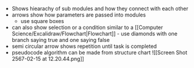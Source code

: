 - Shows hiearachy of sub modules and how they connect with each other
- arrows show how parameters are passed into modules
	- use square boxes
- can also show selection or a condition similar to a [[Computer Science/Excalidraw/Flowchart|Flowchart]] - use diamonds with one branch saying true and one saying false
- semi circular arrow shows repetition until task is completed
- pseudocode algorithm can be made from structure chart
![[Screen Shot 2567-02-15 at 12.20.44.png]]
